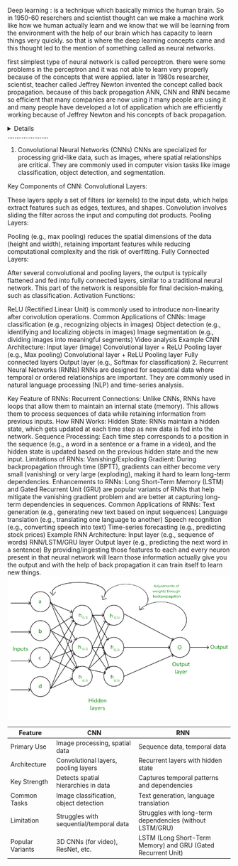 Deep learning : is a technique which basically mimics the human brain. So in 1950-60 reserchers and scientist thought can we make a machine work like how we human actually learn and we know that we will be learning from the environment with the help of our brain which has capacity to learn things very quickly. so that is where the deep learning concepts came and this thought led to the mention of something called as neural networks.

first simplest type of neural network is called perceptron. there were some problems in the perceptron and it was not able to learn very properly because of the concepts that were applied. later in 1980s researcher, scientist, teacher called Jeffrey Newton invented the concept called back propagation. because of this back propagation ANN, CNN and RNN became so efficient that many companies are now using it many people are using it and many people have developed a lot of application which are efficiently working because of Jeffrey Newton and his concepts of back propagation.
<details>
Backpropagation is a fundamental algorithm used in the training of neural networks, especially in deep learning models. It works by calculating the gradient of the loss function (the difference between predicted and actual values) with respect to the weights of the network and adjusting those weights to minimize the loss.

How Backpropagation Works:
Forward Pass:

Input data passes through the neural network layer by layer.
The output is computed based on the current weights and biases.
Loss Calculation:

The difference between the predicted output and the actual (true) output is computed using a loss function (e.g., Mean Squared Error for regression, Cross-Entropy for classification).
Backward Pass (Backpropagation):

The error is propagated back through the network, layer by layer, in reverse order.
Gradients of the loss function with respect to each weight are calculated using the chain rule of calculus.
Each weight is updated by a small step in the direction that reduces the loss, usually using a technique like gradient descent.
Weight Update:

The weights are adjusted to reduce the error.
This process continues iteratively over many cycles (epochs), and over time, the model improves its accuracy by minimizing the loss.
Key Concepts:
Activation Function: This function (like ReLU, Sigmoid, or Tanh) introduces non-linearity into the network and is essential for learning complex patterns.
Gradient Descent: A common optimization algorithm used in backpropagation to minimize the loss function. Variations like stochastic gradient descent (SGD), mini-batch gradient descent, and Adam are used to improve performance.
Learning Rate: A hyperparameter that controls how much to adjust the weights with each iteration.
</details>
.......................

1. Convolutional Neural Networks (CNNs)
CNNs are specialized for processing grid-like data, such as images, where spatial relationships are critical. They are commonly used in computer vision tasks like image classification, object detection, and segmentation.

Key Components of CNN:
Convolutional Layers:

These layers apply a set of filters (or kernels) to the input data, which helps extract features such as edges, textures, and shapes.
Convolution involves sliding the filter across the input and computing dot products.
Pooling Layers:

Pooling (e.g., max pooling) reduces the spatial dimensions of the data (height and width), retaining important features while reducing computational complexity and the risk of overfitting.
Fully Connected Layers:

After several convolutional and pooling layers, the output is typically flattened and fed into fully connected layers, similar to a traditional neural network.
This part of the network is responsible for final decision-making, such as classification.
Activation Functions:

ReLU (Rectified Linear Unit) is commonly used to introduce non-linearity after convolution operations.
Common Applications of CNNs:
Image classification (e.g., recognizing objects in images)
Object detection (e.g., identifying and localizing objects in images)
Image segmentation (e.g., dividing images into meaningful segments)
Video analysis
Example CNN Architecture:
Input layer (image)
Convolutional layer + ReLU
Pooling layer (e.g., Max pooling)
Convolutional layer + ReLU
Pooling layer
Fully connected layers
Output layer (e.g., Softmax for classification)
2. Recurrent Neural Networks (RNNs)
RNNs are designed for sequential data where temporal or ordered relationships are important. They are commonly used in natural language processing (NLP) and time-series analysis.

Key Feature of RNNs:
Recurrent Connections: Unlike CNNs, RNNs have loops that allow them to maintain an internal state (memory). This allows them to process sequences of data while retaining information from previous inputs.
How RNN Works:
Hidden State: RNNs maintain a hidden state, which gets updated at each time step as new data is fed into the network.
Sequence Processing: Each time step corresponds to a position in the sequence (e.g., a word in a sentence or a frame in a video), and the hidden state is updated based on the previous hidden state and the new input.
Limitations of RNNs:
Vanishing/Exploding Gradient: During backpropagation through time (BPTT), gradients can either become very small (vanishing) or very large (exploding), making it hard to learn long-term dependencies.
Enhancements to RNNs:
Long Short-Term Memory (LSTM) and Gated Recurrent Unit (GRU) are popular variants of RNNs that help mitigate the vanishing gradient problem and are better at capturing long-term dependencies in sequences.
Common Applications of RNNs:
Text generation (e.g., generating new text based on input sequences)
Language translation (e.g., translating one language to another)
Speech recognition (e.g., converting speech into text)
Time-series forecasting (e.g., predicting stock prices)
Example RNN Architecture:
Input layer (e.g., sequence of words)
RNN/LSTM/GRU layer
Output layer (e.g., predicting the next word in a sentence)
By providing/ingesting those features to each and every neuron present in that neural network will learn those information actually give you the output and with the help of back propagation it can train itself to learn new things.
![back-propogation](images/back_Propogation.png)


| Feature | CNN  | RNN |
| --- | --- | --- |
| Primary Use | Image processing, spatial data | Sequence data, temporal data
| Architecture| Convolutional layers, pooling layers | Recurrent layers with hidden state
| Key Strength | Detects spatial hierarchies in data | Captures temporal patterns and dependencies
| Common Tasks| Image classification, object detection | Text generation, language translation
| Limitation | Struggles with sequential/temporal data | Struggles with long-term dependencies (without LSTM/GRU)
| Popular Variants | 3D CNNs (for video), ResNet, etc. | LSTM (Long Short-Term Memory) and GRU (Gated Recurrent Unit) 
